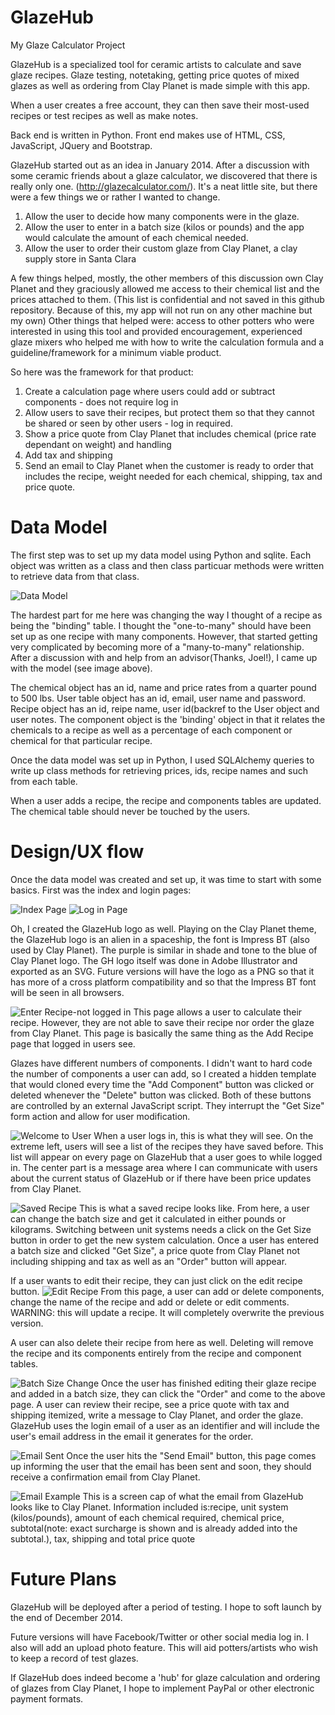 GlazeHub
========

My Glaze Calculator Project

GlazeHub is a specialized tool for ceramic artists to calculate and save glaze recipes. 
Glaze testing, notetaking, getting price quotes of mixed glazes as well as ordering from Clay Planet 
is made simple with this app. 

When a user creates a free account, they can then save their most-used recipes or test 
recipes as well as make notes.

Back end is written in Python. Front end makes use of HTML, CSS, JavaScript, JQuery and Bootstrap.

GlazeHub started out as an idea in January 2014. After a discussion with some ceramic friends about a glaze calculator, we discovered that there is really only one. (http://glazecalculator.com/). It's a neat little site, but there were a few things we or rather I wanted to change.

1. Allow the user to decide how many components were in the glaze.
2. Allow the user to enter in a batch size (kilos or pounds) and the app would calculate the amount of each chemical needed.
3. Allow the user to order their custom glaze from Clay Planet, a clay supply store in Santa Clara

A few things helped, mostly, the other members of this discussion own Clay Planet and they graciously allowed me access to their chemical list and the prices attached to them. (This list is confidential and not saved in this github repository. Because of this, my app will not run on any other machine but my own) Other things that helped were: access to other potters who were interested in using this tool and provided encouragement, experienced glaze mixers who helped me with how to write the calculation formula and a guideline/framework for a minimum viable product.

So here was the framework for that product:

1. Create a calculation page where users could add or subtract components - does not require log in
2. Allow users to save their recipes, but protect them so that they cannot be shared or seen by other users - log in required.
3. Show a price quote from Clay Planet that includes chemical (price rate dependant on weight) and handling
4. Add tax and shipping
5. Send an email to Clay Planet when the customer is ready to order that includes the recipe, weight needed for each chemical, shipping, tax and price quote.


Data Model
========
The first step was to set up my data model using Python and sqlite. Each object was written as a class and then class particuar methods were written to retrieve data from that class.

![Data Model](/screencaps/GH_datamodel.jpg)

The hardest part for me here was changing the way I thought of a recipe as being the "binding" table. I thought the "one-to-many" should have been set up as one recipe with many components. However, that started getting very complicated by becoming more of a "many-to-many" relationship. After a discussion with and help from an advisor(Thanks, Joel!), I came up with the model (see image above).

The chemical object has an id, name and price rates from a quarter pound to 500 lbs. User table object has an id, email, user name and password. Recipe object has an id, reipe name, user id(backref to the User object and user notes. The component object is the 'binding' object in that it relates the chemicals to a recipe as well as a percentage of each component or chemical for that particular recipe.

Once the data model was set up in Python, I used SQLAlchemy queries to write up class methods for retrieving prices, ids, recipe names and such from each table.

When a user adds a recipe, the recipe and components tables are updated. The chemical table should never be touched by the users.

Design/UX flow
========
Once the data model was created and set up, it was time to start with some basics. First was the index and login pages:

![Index Page](/screencaps/GH_indexpg.png)
![Log in Page](/screencaps/GH_loginpg.png)

Oh, I created the GlazeHub logo as well. Playing on the Clay Planet theme, the GlazeHub logo is an alien in a spaceship, the font is Impress BT (also used by Clay Planet). The purple is similar in shade and tone to the blue of Clay Planet logo. The GH logo itself was done in Adobe Illustrator and exported as an SVG. Future versions will have the logo as a PNG so that it has more of a cross platform compatibility and so that the Impress BT font will be seen in all browsers.

![Enter Recipe-not logged in](/screencaps/GH_enterrecipe_nologin.png)
This page allows a user to calculate their recipe. However, they are not able to save their recipe nor order the glaze from Clay Planet. This page is basically the same thing as the Add Recipe page that logged in users see. 

Glazes have different numbers of components. I didn't want to hard code the number of components a user can add, so I created a hidden template that would cloned every time the "Add Component" button was clicked or deleted whenever the "Delete" button was clicked. Both of these buttons are controlled by an external JavaScript script. They interrupt the "Get Size" form action and allow for user modification.

![Welcome to User](/screencaps/GH_welcomempg.png)
When a user logs in, this is what they will see. On the extreme left, users will see a list of the recipes they have saved before. This list will appear on every page on GlazeHub that a user goes to while logged in. The center part is a message area where I can communicate with users about the current status of GlazeHub or if there have been price updates from Clay Planet.

![Saved Recipe](/screencaps/GH_saved_recipebatch.png)
This is what a saved recipe looks like. From here, a user can change the batch size and get it calculated in either pounds or kilograms. Switching between unit systems needs a click on the Get Size button in order to get the new system calculation. Once a user has entered a batch size and clicked "Get Size", a price quote from Clay Planet not including shipping and tax as well as an "Order" button will appear.

If a user wants to edit their recipe, they can just click on the edit recipe button.
![Edit Recipe](screencaps/GH_editrecipepg.png)
From this page, a user can add or delete components, change the name of the recipe and add or delete or edit comments. WARNING: this will update a recipe. It will completely overwrite the previous version.

A user can also delete their recipe from here as well. Deleting will remove the recipe and its components entirely from the recipe and component tables.

![Batch Size Change](screencaps/GH_order_emailpg.png)
Once the user has finished editing their glaze recipe and added in a batch size, they can click the "Order" and come to the above page. A user can review their recipe, see a price quote with tax and shipping itemized, write a message to Clay Planet, and order the glaze. GlazeHub uses the login email of a user as an identifier and will include the user's email address in the email it generates for the order.

![Email Sent](screencaps/GH_email_sentpg.png)
Once the user hits the "Send Email" button, this page comes up informing the user that the email has been sent and soon, they should receive a confirmation email from Clay Planet.

![Email Example](screencaps/GH_emailexample.png)
This is a screen cap of what the email from GlazeHub looks like to Clay Planet. Information included is:recipe, unit system (kilos/pounds), amount of each chemical required, chemical price, subtotal(note: exact surcharge is shown and is already added into the subtotal.), tax, shipping and total price quote


Future Plans
========
GlazeHub will be deployed after a period of testing. I hope to soft launch by the end of December 2014.

Future versions will have Facebook/Twitter or other social media log in. I also will add an upload photo feature. This will aid potters/artists who wish to keep a record of test glazes.

If GlazeHub does indeed become a 'hub' for glaze calculation and ordering of glazes from Clay Planet, I hope to implement PayPal or other electronic payment formats.
